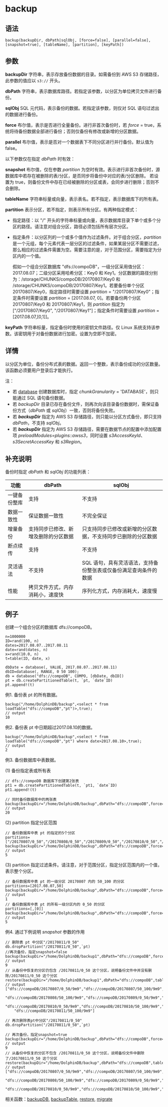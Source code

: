 # backup

## 语法

`backup(backupDir, dbPath|sqlObj, [force=false], [parallel=false],
[snapshot=true], [tableName], [partition], [keyPath])`

## 参数

**backupDir** 字符串，表示存放备份数据的目录。如需备份到 AWS S3 存储路径，此参数的值应以 `s3://`
开头。

**dbPath** 字符串，表示数据库路径。若指定该参数，以分区为单位拷贝文件进行备份。

**sqlObj** SQL 元代码，表示备份的数据。若指定该参数，则仅对 SQL 语句过滤出的数据进行备份。

**force** 布尔值，表示是否进行全量备份。进行非首次备份时，若 *force* =
true，系统将待备份数据全部进行备份；否则仅备份有修改或新增的分区数据。

**parallel** 布尔值，表示是否对一个数据表下不同分区进行并行备份。默认值为 false。

以下参数仅在指定 *dbPath* 时有效：

**snapshot** 布尔值，仅在参数 *partition*
为空时有效。表示进行非首次备份时，源数据库中若存在被删除的表/分区，是否同步将备份中对应的表/分区删除。 若设置为
true，则备份文件中存在已经被删除的分区或表，会同步进行删除；否则不会删除。

**tableName** 字符串标量或向量，表示表名。若不指定，表示数据库下的所有表。

**partition** 表示分区，若不指定，则表示所有分区。有两种指定模式：

* 指定路径：以 "/" 开头的字符串标量或向量，表示数据库目录下单个或多个分区的路径。请注意对组合分区，路径必须包括所有层次分区。
* 指定条件：以分区列的一个或多个值作为过滤条件。对于组合分区，*partition*是一个元组，每个元素代表一层分区的过滤条件，如果某层分区不需要过滤，那么相应的过滤条件需置为空。需要注意的是，对于范围分区，需要指定为分区内的一个值。

  假如一个组合分区数据库 "dfs://compoDB"，一级分区采用值分区：2017.08.07；二级分区采用哈希分区：Key0 和
  Key1。分区数据的路径分别为：<HomeDir>/storage/CHUNKS/compoDB/20170807/Key0 和
  <HomeDir>/storage/CHUNKS/compoDB/20170807/Key1。若要备份单个分区
  20170807/Key0，指定路径时需要设置 *partition* = "/20170807/Key0"；指定条件时需要设置
  *partition* = [2017.08.07, 0]。若要备份两个分区 20170807/Key0 和
  20170807/Key1，则 *partition* 指定为 ["/20170807/Key0",
  "/20170807/Key1"]；指定条件时需要设置 *partition* = [2017.08.07,[0,1]]。

**keyPath** 字符串标量，指定备份时使用的密钥文件路径。仅 Linux 系统支持该参数。该密钥用于对备份数据进行加密。设置为空即不加密。

## 详情

以分区为单位，备份分布式表的数据。返回一个整数，表示备份成功的分区数量。该函数必须要用户登录后才能执行。

注：

* 若 [database](../d/database.html)
  创建数据库时，指定 *chunkGranularity* = 'DATABASE'，则只能通过 SQL 语句备份数据。
* 若 *backupDir*
  目录已存在备份文件，则再次向该目录备份数据时，需保证备份方式（*dbPath* 或
  *sqlObj*）一致，否则将备份失败。
* 若 ***backupDir*** 指定为 AWS S3 存储路径，则只能以分区方式备份，即只支持
  *dbPath*，不支持 *sqlObj*。
* 若 ***backupDir*** 指定为 AWS S3 存储路径，需要在数据节点的配置中添加配置项
  *preloadModules=plugins::awss3*，同时设置
  *s3AccessKeyId*、*s3SecretAccessKey* 和
  *s3Region*。

## 补充说明

备份时指定 *dbPath* 和 *sqlObj* 的功能列表：

| 功能 | dbPath | sqlObj |
| --- | --- | --- |
| 一键备份整库 | 支持 | 不支持 |
| 数据一致性 | 保证数据一致性 | 不完全保证 |
| 增量备份 | 支持同步已修改、新增及删除的分区数据 | 只支持同步已修改或新增的分区数据，不支持同步已删除的分区数据 |
| 断点续传 | 支持 | 不支持 |
| 灵活语法 | 不支持 | SQL 语句，具有灵活语法，支持备份整张表或仅备份满足查询条件的数据 |
| 性能 | 拷贝文件方式，内存消耗小，速度快 | 序列化方式，内存消耗大，速度慢 |

## 例子

创建一个组合分区的数据库 dfs://compoDB。

```
n=1000000
ID=rand(100, n)
dates=2017.08.07..2017.08.11
date=rand(dates, n)
x=rand(10.0, n)
t=table(ID, date, x)

dbDate = database(, VALUE, 2017.08.07..2017.08.11)
dbID=database(, RANGE, 0 50 100);
db = database("dfs://compoDB", COMPO, [dbDate, dbID])
pt = db.createPartitionedTable(t, `pt, `date`ID)
pt.append!(t)
```

例1. 备份表 pt 的所有数据。

```
backup("/home/DolphinDB/backup",<select * from loadTable("dfs://compoDB","pt")>,true);
// output
10
```

例2. 备份表 pt 中日期超过2017.08.10的数据。

```
backup("/home/DolphinDB/backup",<select * from loadTable("dfs://compoDB","pt") where date>2017.08.10>,true);
// output
2
```

例3. 备份数据库中表数据。

(1) 备份指定表或所有表

```
// dfs://compoDB 数据库下创建第2张表
pt1 = db.createPartitionedTable(t, `pt1, `date`ID)
pt1.append!(t)

// 同时备份数据库中的两张表
backup(backupDir="/home/DolphinDB/backup",dbPath="dfs://compoDB",force=true);
// output
20
```

(2) partition 指定分区范围

```
// 备份数据库中表 pt 的指定的5个分区
partitions=["/20170807/0_50","/20170808/0_50","/20170809/0_50","/20170810/0_50","/20170811/0_50"]
backup(backupDir="/home/DolphinDB/backup",dbPath="dfs://compoDB",force=true,tableName=`pt,partition=partitions);
// output
5
```

(3) partition 指定过滤条件。请注意，对于范围分区，指定分区范围内的一个值，表示整个分区。

```
// 备份数据库中表 pt 的一级分区 20170807 内的 50_100 的分区
partitions=[2017.08.07,50]
backup(backupDir="/home/DolphinDB/backup",dbPath="dfs://compoDB",force=true,tableName=`pt,partition=partitions);
// output
1
// 备份数据库中表 pt 的所有一级分区内的 0_50 的分区
partitions=[,[0]]
backup(backupDir="/home/DolphinDB/backup",dbPath="dfs://compoDB",force=true,tableName=`pt,partition=partitions);
// output
5
```

例4. 通过下例说明 *snapshot* 参数的作用

```
// 删除表 pt 中分区"/20170811/0_50"
db.dropPartition("/20170811/0_50",`pt)
//再次备份，指定snapshot=false
backup(backupDir="/home/DolphinDB/backup1",dbPath="dfs://compoDB",force=true,snapshot=false,tableName=`pt);
// output
9
// 从备份中恢复的分区仍包含 /20170811/0_50 这个分区，说明备份文件中并没有删除/20170811/0_50 这个分区
restore(backupDir="/home/DolphinDB/backup1",dbPath="dfs://compoDB",tableName=`pt,partition="%",force=true)
// output
["dfs://compoDB/20170807/0_50/9m9","dfs://compoDB/20170807/50_100/9m9","dfs://compoDB/20170808/0_50/9m9",
    "dfs://compoDB/20170808/50_100/9m9","dfs://compoDB/20170809/0_50/9m9","dfs://compoDB/20170809/50_100/9m9",
    "dfs://compoDB/20170810/0_50/9m9","dfs://compoDB/20170810/50_100/9m9","dfs://compoDB/20170811/0_50/9m9",
    "dfs://compoDB/20170811/50_100/9m9"]

// 再次删除表pt中分区"/20170811/0_50"
db.dropPartition("/20170811/0_50",`pt)

// 再次备份，指定snapshot=true
backup(backupDir="/home/DolphinDB/backup",dbPath="dfs://compoDB",force=true,snapshot=true,tableName=`pt);
// output
9
// 从备份中恢复的分区不包含 /20170811/0_50 这个分区，说明备份文件中删除了/20170811/0_50 这个分区
restore(backupDir="/home/DolphinDB/backup",dbPath="dfs://compoDB",tableName=`pt,partition="%",force=true)
// output
["dfs://compoDB/20170807/0_50/9m9","dfs://compoDB/20170807/50_100/9m9","dfs://compoDB/20170808/0_50/9m9",
    "dfs://compoDB/20170808/50_100/9m9","dfs://compoDB/20170809/0_50/9m9","dfs://compoDB/20170809/50_100/9m9",
    "dfs://compoDB/20170810/0_50/9m9","dfs://compoDB/20170810/50_100/9m9","dfs://compoDB/20170811/50_100/9m9"]
```

相关函数：[backupDB](backupDB.html), [backupTable](backupTable.html), [restore](../r/restore.html), [migrate](../m/migrate.html)

